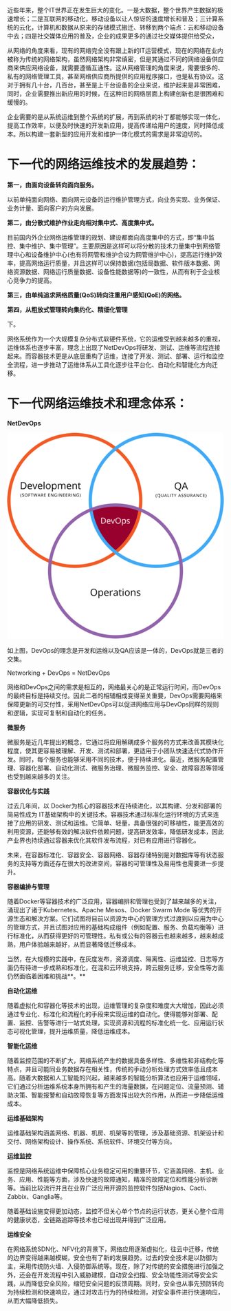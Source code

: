 近些年来，整个IT世界正在发生巨大的变化。一是大数据，整个世界产生数据的极速增长；二是互联网的移动化，移动设备以让人惊讶的速度增长和普及；三计算系统的云化，计算机和数据从原来的存储模式搬迁、转移到两个端点：云和移动设备中去；四是社交媒体应用的普及，企业的成果更多的通过社交媒体提供给受众，

从网络的角度来看，现有的网络完全没有跟上新的IT运营模式，现在的网络在业内被称为传统的网络架构，虽然网络架构非常缜密，但是其通过不同的网络设备供应商来供应网络设备，就需要遵循互通性。这从网络管理的角度来说，需要很多的、私有的网络管理工具，甚至网络供应商所提供的应用程序接口，也是私有协议。这对于拥有几十台，几百台，甚至是上千台设备的企业来说，维护起来是非常困难，同时，企业需要推出新应用的时候，在这种旧的网络层面上构建创新也是很困难和缓慢的。

企业需要的是从系统运维到整个系统的扩展，再到系统的补丁都能够实现一体化，提高工作效率，以便及时快速的开发新应用，提高传递给用户的速度，同时降低成本。所以构建一套新型的应用开发和维护一体化模式的需求是非常迫切的。

# 下一代的网络运维技术的发展趋势：

**第一，由面向设备转向面向服务。**

以前单纯面向网络、面向网元设备的运行维护管理方式，向业务实现、业务保证、业务计量、面向客户的方向发展。

**第二，由分散式维护作业走向相对集中式、高度集中式。**

目前国内外企业网络运维管理的规划、建设都面向高度集中的方式，即“集中监控、集中维护、集中管理”。主要原因是这样可以将分散的技术力量集中到网络管理中心和设备维护中心(也有将网管和维护合设为网管维护中心)，提高运行维护效率，提高网络运行质量，并且这样可以保持数据(包括局数据、软件版本数据、网络资源数据、网络运行质量数据、设备性能数据等)的一致性，从而有利于企业核心竞争力的提高。

**第三，由单纯追求网络质量(QoS)转向注重用户感知(QoE)的网络。**

**第四，从粗放式管理转向集约化、精细化管理**

下。

网络系统作为一个大规模复杂分布式软硬件系统，它的运维受到越来越多的重视，运维体系也逐步丰富，理念上出现了NetDevOps将研发、测试、运维等流程连接起来。而容器技术更是从底层重构了运维，连接了开发、测试、部署、运行和监控全流程，进一步推动了运维体系从工具化逐步往平台化、自动化和智能化方向迁移。

# 下一代网络运维技术和理念体系：

**NetDevOps**

![devops.png](../assets/images/devops.png)

如上图，DevOps的理念是开发和运维以及QA应该是一体的，DevOps就是三者的交集。

Networking + DevOps = NetDevOps

网络和DevOps之间的需求是相互的，网络最关心的是正常运行时间，而DevOps的最终目标是持续交付。因此二者的相辅相成变得至关重要，DevOps需要网络来保障更新的可交付性，采用NetDevOps可以促进网络应用与DevOps同样的规则和逻辑，实现可复制和自动化的任务。

**微服务**

微服务是近几年提出的概念，它通过将应用解耦成多个服务的方式来改善其模块化程度，使其更容易被理解、开发、测试和部署，更适用于小团队快速迭代式协作开发。同时，每个服务也能够采用不同的技术，便于持续进化。最近，微服务配置管理、容器化部署、自动化测试、微服务治理、微服务监控、安全、故障容忍等领域也受到越来越多的关注。

**容器优化与实践**

过去几年间，以 Docker为核心的容器技术在持续进化，以其构建、分发和部署的简易性成为 IT基础架构中的关键技术。容器技术通过标准化运行环境的方式来连接了应用的研发、测试和运维。它简单、轻量，具备很强的可移植性，能更高效的利用资源，还能够有效的解决软件依赖问题，提高研发效率，降低研发成本，因此产业界也持续通过容器来优化其软件发布流程，对已有应用进行容器化。

未来，在容器标准化、容器安全、容器网络、容器存储特别是对数据库等有状态服务的支持等方面还存在很大的改进空间，容器的可管理性及易用性也需要进一步提升。

**容器编排与管理**

随着Docker等容器技术的广泛应用，容器编排和管理也受到了越来越多的关注，涌现出了诸于Kubernetes、Apache Mesos、Docker Swarm Mode 等优秀的开源生态和解决方案。它们试图将目前以资源为中心的管理方式过渡到以应用为中心的管理方式，并且试图对应用的基础构成组件（例如配置、服务、负载均衡等）进行标准化，从而获得更好的可管理性。私有或公有的容器云也越来越多，越来越成熟，用户体验越来越好，从而显著降低迁移成本。

当然，在大规模的实践中，在灰度发布，资源调度、隔离性、运维监控、日志等方面仍有待进一步成熟和标准化，在混和云环境支持，跨云服务迁移，安全性等方面仍然面临着困难和挑战**。**

**自动化运维**

随着虚拟化和容器化等技术的出现，运维管理的复杂度和难度大大增加，因此必须通过专业化、标准化和流程化的手段来实现运维的自动化。使得能够对部署、配置、监控、告警等进行一站式处理，实现资源和流程的标准化统一化、应用运行状态可视化管理，提升运维质量，降低运维成本。

**智能化运维**

随着监控范围的不断扩大，网络系统产生的数据具备多样性、多维性和非结构化等特点，并且可能同业务数据存在相关性，传统的手动分析处理方式效率低且成本高。随着大数据和人工智能的兴起，越来越多的智能分析算法也应用于运维领域，它们通过分析运维系统本身所拥有和产生的海量数据，在问题定位、流量预测、辅助决策、智能报警和自动故障恢复等方面发挥出较大的作用，从而进一步降低运维成本。

**运维基础架构**

运维基础架构涵盖网络、机器、机房、机架等的管理，涉及基础资源、机架设计和交付、网络架构设计、操作系统、系统软件、环境交付等方向。

**运维监控**

监控是网络系统运维中保障核心业务稳定可用的重要环节，它涵盖网络、主机、业务、应用、性能等方面，涉及快速的故障通知，精准的故障定位和性能分析诊断等。当前比较流行并且在业界广泛应用开源的监控软件包括Nagios、Cacti、Zabbix、Ganglia等。

随着基础设施变得更加动态，监控不但关心单个节点的运行状态，更关心整个应用的健康状态，全链路追踪等技术也已经出现并得到广泛应用。

**运维安全**

在网络系统SDN化、NFV化的背景下，网络应用逐渐虚拟化，往云中迁移，传统的边界变得越来越模糊，安全也有了新的发展趋势。过去的安全技术是以防御为主，采用传统防火墙、入侵防御系统等。现在，除了对传统的安全措施进行加强之外，还会在开发流程中引入威胁建模，自动安全扫描、安全功能性测试等安全实践，从而降低安全风险，缩短安全问题的反馈周期。同时，安全也从事先预防转向为持续检测和快速响应，通过对攻击行为的持续检测，对安全事件进行快速响应，从而大幅降低损失。
